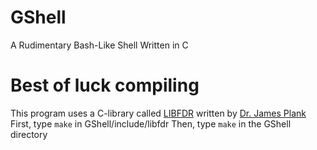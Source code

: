 # GShell
A Rudimentary Bash-Like Shell Written in C

# Best of luck compiling
This program uses a C-library called [LIBFDR](http://web.eecs.utk.edu/~jplank/plank/classes/cs360/360/notes/Libfdr/) written by [Dr. James Plank](http://web.eecs.utk.edu/~jplank)
First, type `make` in GShell/include/libfdr
Then, type `make` in the GShell directory

